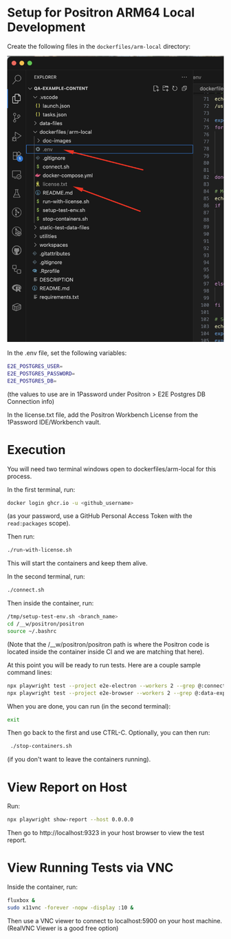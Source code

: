 # Setup for Positron ARM64 Local Development

Create the following files in the `dockerfiles/arm-local` directory:

![Required Secrets Files](doc-images/secrets.png)

In the .env file, set the following variables:

```bash
E2E_POSTGRES_USER=
E2E_POSTGRES_PASSWORD=
E2E_POSTGRES_DB=
```
(the values to use are in 1Password under Positron > E2E Postgres DB Connection info)

In the license.txt file, add the Positron Workbench License from the 1Password IDE/Workbench vault.

# Execution

You will need two terminal windows open to dockerfiles/arm-local for this process.  

In the first terminal, run:

```bash
docker login ghcr.io -u <github_username>
```
(as your password, use a GitHub Personal Access Token with the `read:packages` scope).

Then run:

```bash
./run-with-license.sh
```

This will start the containers and keep them alive.

In the second terminal, run:

```bash
./connect.sh
```

Then inside the container, run:

```bash
/tmp/setup-test-env.sh <branch_name>
cd /__w/positron/positron
source ~/.bashrc
```
(Note that the /__w/positron/positron path is where the Positron code is located inside the container inside CI and we are matching that here).

At this point you will be ready to run tests. Here are a couple sample command lines:

```bash
npx playwright test --project e2e-electron --workers 2 --grep @:connections --repeat-each 1 --max-failures 10
npx playwright test --project e2e-browser --workers 2 --grep @:data-explorer --repeat-each 1 --max-failures 10
```

When you are done, you can run (in the second terminal):

```bash
exit
```

Then go back to the first and use CTRL-C.  Optionally, you can then run:

```bash
 ./stop-containers.sh
 ```
 (if you don't want to leave the containers running).

 # View Report on Host
Run:
```bash
npx playwright show-report --host 0.0.0.0
```
Then go to http://localhost:9323 in your host browser to view the test report.

# View Running Tests via VNC

Inside the container, run:
```bash
fluxbox &
sudo x11vnc -forever -nopw -display :10 &
```
Then use a VNC viewer to connect to localhost:5900 on your host machine.
(RealVNC Viewer is a good free option)